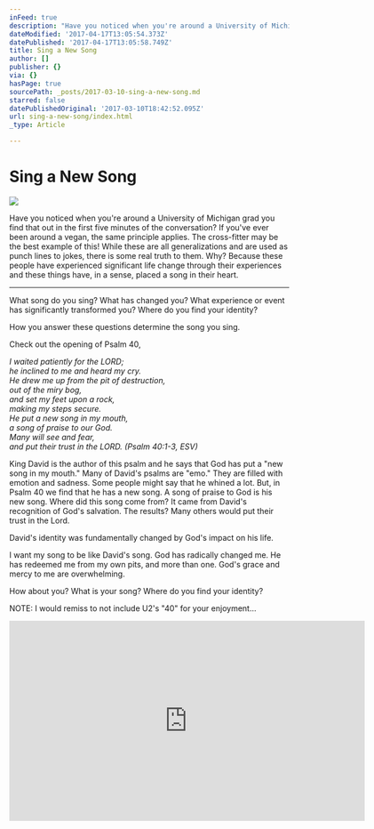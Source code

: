 ```yaml
---
inFeed: true
description: "Have you noticed when you're around a University of Michigan grad you find that out in the first five minutes of the conversation? If you've ever been around a vegan, the same principle applies.\_The cross-fitter may be the best example of this! While these are all generalizations and are used as punch lines to jokes, there is some real truth to them. Why? Because these people have experienced significant life change through their experiences and these things have, in a sense, placed a song in their heart."
dateModified: '2017-04-17T13:05:54.373Z'
datePublished: '2017-04-17T13:05:58.749Z'
title: Sing a New Song
author: []
publisher: {}
via: {}
hasPage: true
sourcePath: _posts/2017-03-10-sing-a-new-song.md
starred: false
datePublishedOriginal: '2017-03-10T18:42:52.095Z'
url: sing-a-new-song/index.html
_type: Article

---
```

# Sing a New Song
![](https://the-grid-user-content.s3-us-west-2.amazonaws.com/6a5b70e5-38d3-44d5-bf7a-c1317b354bdd.jpg)

Have you noticed when you're around a University of Michigan grad you find that out in the first five minutes of the conversation? If you've ever been around a vegan, the same principle applies. The cross-fitter may be the best example of this! While these are all generalizations and are used as punch lines to jokes, there is some real truth to them. Why? Because these people have experienced significant life change through their experiences and these things have, in a sense, placed a song in their heart.

---

What song do you sing? What has changed you? What experience or event has significantly transformed you? Where do you find your identity?

How you answer these questions determine the song you sing.

Check out the opening of Psalm 40,

_I waited patiently for the LORD;  
he inclined to me and heard my cry.  
He drew me up from the pit of destruction,  
out of the miry bog,  
and set my feet upon a rock,  
making my steps secure.  
He put a new song in my mouth,  
a song of praise to our God.  
Many will see and fear,  
and put their trust in the LORD. (Psalm 40:1-3, ESV)_

King David is the author of this psalm and he says that God has put a "new song in my mouth." Many of David's psalms are "emo." They are filled with emotion and sadness. Some people might say that he whined a lot. But, in Psalm 40 we find that he has a new song. A song of praise to God is his new song. Where did this song come from? It came from David's recognition of God's salvation. The results? Many others would put their trust in the Lord.

David's identity was fundamentally changed by God's impact on his life.

I want my song to be like David's song. God has radically changed me. He has redeemed me from my own pits, and more than one. God's grace and mercy to me are overwhelming.

How about you? What is your song? Where do you find your identity?

NOTE: I would remiss to not include U2's "40" for your enjoyment...

<iframe src="https://cdn.embedly.com/widgets/media.html?src=https%3A%2F%2Fwww.youtube.com%2Fembed%2F3z_LBNF_-xI%3Ffeature%3Doembed&amp;url=http%3A%2F%2Fwww.youtube.com%2Fwatch%3Fv%3D3z_LBNF_-xI&amp;image=https%3A%2F%2Fi.ytimg.com%2Fvi%2F3z_LBNF_-xI%2Fhqdefault.jpg&amp;key=b7d04c9b404c499eba89ee7072e1c4f7&amp;type=text%2Fhtml&amp;schema=youtube" width="640" height="360" scrolling="no" frameborder="0" allowfullscreen="" style=""></iframe>